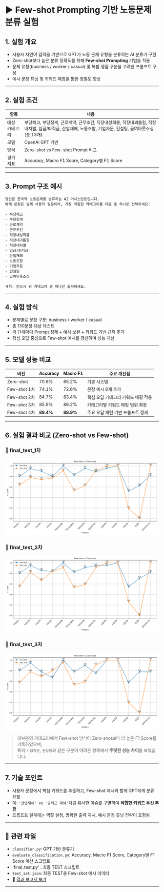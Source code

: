 # ▶ Few-shot Prompting 기반 노동문제 분류 실험

## 1. 실험 개요
- 사용자 자연어 입력을 기반으로 GPT가 노동 문제 유형을 분류하는 AI 분류기 구현
- Zero-shot보다 높은 분류 정확도를 위해 **Few-shot Prompting** 기법을 적용
- 문체 유형(business / worker / casual) 및 복합 쟁점 구분을 고려한 프롬프트 구성
- 예시 문장 튜닝 및 키워드 매칭을 통한 정밀도 향상

---

## 2. 실험 조건

| 항목 | 내용 |
|------|------|
| 대상 카테고리 | 부당해고, 부당징계, 근로계약, 근무조건, 직장내성희롱, 직장내괴롭힘, 직장내차별, 임금/퇴직금, 산업재해, 노동조합, 기업자문, 컨설팅, 급여아웃소싱 (총 13개) |
| 모델 | OpenAI GPT 기반 |
| 방식 | Zero-shot vs Few-shot Prompt 비교 |
| 평가 지표 | Accuracy, Macro F1 Score, Category별 F1 Score |

---
## 3. Prompt 구조 예시

```
당신은 한국의 노동문제를 분류하는 AI 어시스턴트입니다.  
아래 문장은 실제 사용자 질문이며, 가장 적절한 카테고리를 다음 중 하나로 선택하세요:

- 부당해고
- 부당징계
- 근로계약
- 근무조건
- 직장내성희롱
- 직장내괴롭힘
- 직장내차별
- 임금/퇴직금
- 산업재해
- 노동조합
- 기업자문
- 컨설팅
- 급여아웃소싱

규칙: 반드시 위 카테고리 중 하나만 출력하세요.
```
---

## 4. 실험 방식

- 문체별로 문장 구분: business / worker / casual
- 총 130문장 대상 테스트
- 각 단계마다 Prompt 정제 + 예시 보완 + 키워드 기반 규칙 추가
- 핵심 오답 중심으로 Few-shot 예시를 갱신하며 성능 개선

---

## 5. 모델 성능 비교

| 버전 | Accuracy | Macro F1 | 주요 개선점 |
|------|----------|----------|--------------|
| Zero-shot | 70.6% | 65.2% | 기본 시스템 |
| Few-shot 1차 | 74.1% | 72.6% | 문장 예시 8개 추가 |
| Few-shot 2차 | 84.7% | 83.4% | 핵심 오답 카테고리 키워드 매핑 적용 |
| Few-shot 3차 | 85.9% | 86.2% | 카테고리별 키워드 매핑 범위 확장 |
| Few-shot 4차 | **89.4%** | **88.9%** | 주요 오답 패턴 기반 프롬프트 정제 |

---

## 6. 실험 결과 비교 (Zero-shot vs Few-shot)

### 🔹 **final_test_1차**  
![1차 TEST](./images/최종_1차_final_test_f1_comparison.png)

### 🔹 **final_test_2차**  
![2차 TEST](./images/최종_2차_final_test_f1_comparison.png)

### 🔹 **final_test_3차**  
![3차 TEST](./images/최종_3차_final_test_f1_comparison.png)

> 대부분의 카테고리에서 Few-shot 방식이 Zero-shot보다 더 높은 F1 Score를 기록하였으며,  
> 특히 `기업자문`, `컨설팅`과 같은 구분이 어려운 항목에서 **뚜렷한 성능 차이**를 보였습니다.

---

## 7. 기술 포인트

- 사용자 문장에서 핵심 키워드를 추출하고, Few-shot 예시와 함께 GPT에게 분류 요청
- 예: `'산업재해' vs '출퇴근 재해'`처럼 유사한 이슈를 구별하여 **적합한 키워드 우선 추천**
- 프롬프트 설계에는 역할 설정, 명확한 출력 지시, 예시 문장 튜닝 전략이 포함됨

---

## 📁 관련 파일

- `classifier.py`: GPT 기반 분류기
- `evaluate_classification.py`: Accuracy, Macro F1 Score, Category별 F1 Score 계산 스크립트
- 'final_test.py' : 최종 TEST 스크립트
- `test_set.json`: 최종 TEST용 Few-shot 예시 데이터
- 📄 [결과 보고서 보기](./[NOMAD]Few_shot_experiments.pdf)

---

